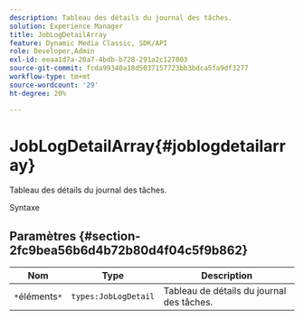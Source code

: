 ```yaml
---
description: Tableau des détails du journal des tâches.
solution: Experience Manager
title: JobLogDetailArray
feature: Dynamic Media Classic, SDK/API
role: Developer,Admin
exl-id: eeaa1d7a-20a7-4bdb-b728-291a2c127003
source-git-commit: fcda99340a18d5037157723bb3bdca5fa9df3277
workflow-type: tm+mt
source-wordcount: '29'
ht-degree: 20%

---
```


# JobLogDetailArray{#joblogdetailarray}

Tableau des détails du journal des tâches.

Syntaxe

## Paramètres {#section-2fc9bea56b6d4b72b80d4f04c5f9b862}

| Nom | Type | Description |
|---|---|---|
| `*`éléments`*` | `types:JobLogDetail` | Tableau de détails du journal des tâches. |
